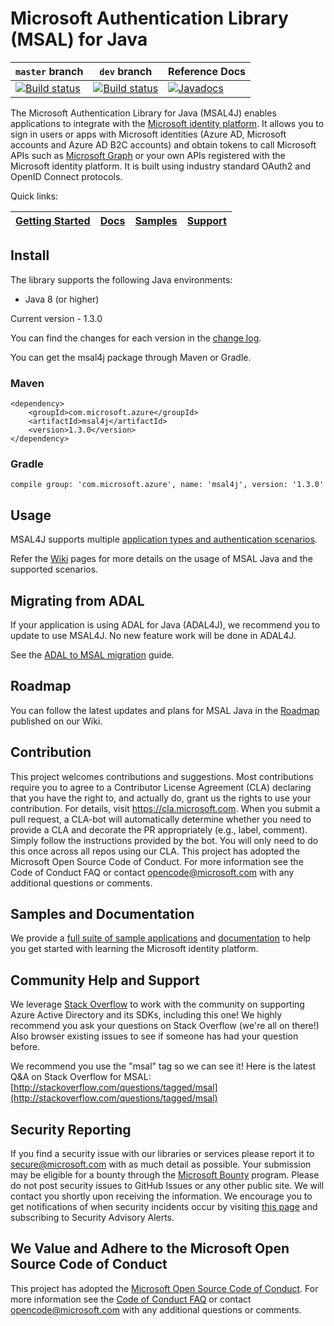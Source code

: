 # Microsoft Authentication Library (MSAL) for Java

`master` branch    | `dev` branch    | Reference Docs
--------------------|-----------------|---------------
[![Build status](https://identitydivision.visualstudio.com/IDDP/_apis/build/status/CI/Java/MSAL%20Java%20CI%20Build?branchName=master)](https://identitydivision.visualstudio.com/IDDP/_build/latest?definitionId=762) | [![Build status](https://identitydivision.visualstudio.com/IDDP/_apis/build/status/CI/Java/MSAL%20Java%20CI%20Build?branchName=dev)](https://identitydivision.visualstudio.com/IDDP/_build/latest?definitionId=762)| [![Javadocs](http://javadoc.io/badge/com.microsoft.azure/msal4j.svg)](http://javadoc.io/doc/com.microsoft.azure/msal4j)

The Microsoft Authentication Library for Java (MSAL4J) enables applications to integrate with the [Microsoft identity platform](https://aka.ms/aaddevv2). It allows you to sign in users or apps with Microsoft identities (Azure AD, Microsoft accounts and Azure AD B2C accounts) and obtain tokens to call Microsoft APIs such as [Microsoft Graph](https://graph.microsoft.io/) or your own APIs registered with the Microsoft identity platform. It is built using industry standard OAuth2 and OpenID Connect protocols.

Quick links:

| [Getting Started](https://docs.microsoft.com/azure/active-directory/develop/quickstart-v2-java-webapp) | [Docs](https://github.com/AzureAD/microsoft-authentication-library-for-java/wiki) | [Samples](https://aka.ms/aaddevsamplesv2) | [Support](README.md#community-help-and-support)
| --- | --- | --- | --- |

## Install

The library supports the following Java environments:
- Java 8 (or higher)

Current version - 1.3.0

You can find the changes for each version in the [change log](https://github.com/AzureAD/microsoft-authentication-library-for-java/blob/master/changelog.txt).

You can get the msal4j package through Maven or Gradle.

### Maven

```
<dependency>
    <groupId>com.microsoft.azure</groupId>
    <artifactId>msal4j</artifactId>
    <version>1.3.0</version>
</dependency>
```
### Gradle

```
compile group: 'com.microsoft.azure', name: 'msal4j', version: '1.3.0'
```

## Usage

MSAL4J supports multiple [application types and authentication scenarios](https://docs.microsoft.com/azure/active-directory/develop/authentication-flows-app-scenarios).

Refer the [Wiki](https://github.com/AzureAD/microsoft-authentication-library-for-java/wiki) pages for more details on the usage of MSAL Java and the supported scenarios.

## Migrating from ADAL
If your application is using ADAL for Java (ADAL4J), we recommend you to update to use MSAL4J. No new feature work will be done in ADAL4J.

See the [ADAL to MSAL migration](https://github.com/AzureAD/microsoft-authentication-library-for-java/wiki/Migrate-to-MSAL-Java) guide.

## Roadmap

You can follow the latest updates and plans for MSAL Java in the [Roadmap](https://github.com/AzureAD/microsoft-authentication-library-for-java/wiki#roadmap) published on our Wiki.

## Contribution

This project welcomes contributions and suggestions. Most contributions require you to agree to a Contributor License Agreement (CLA) declaring that you have the right to, and actually do, grant us the rights to use your contribution. For details, visit https://cla.microsoft.com.
When you submit a pull request, a CLA-bot will automatically determine whether you need to provide a CLA and decorate the PR appropriately (e.g., label, comment). Simply follow the instructions provided by the bot. You will only need to do this once across all repos using our CLA.
This project has adopted the Microsoft Open Source Code of Conduct. For more information see the Code of Conduct FAQ or contact opencode@microsoft.com with any additional questions or comments.

## Samples and Documentation

We provide a [full suite of sample applications](https://aka.ms/aaddevsamplesv2) and [documentation](https://aka.ms/aaddevv2) to help you get started with learning the Microsoft identity platform.

## Community Help and Support

We leverage [Stack Overflow](http://stackoverflow.com/) to work with the community on supporting Azure Active Directory and its SDKs, including this one! We highly recommend you ask your questions on Stack Overflow (we're all on there!) Also browser existing issues to see if someone has had your question before.

We recommend you use the "msal" tag so we can see it! Here is the latest Q&A on Stack Overflow for MSAL: [http://stackoverflow.com/questions/tagged/msal](http://stackoverflow.com/questions/tagged/msal)

## Security Reporting

If you find a security issue with our libraries or services please report it to [secure@microsoft.com](mailto:secure@microsoft.com) with as much detail as possible. Your submission may be eligible for a bounty through the [Microsoft Bounty](http://aka.ms/bugbounty) program. Please do not post security issues to GitHub Issues or any other public site. We will contact you shortly upon receiving the information. We encourage you to get notifications of when security incidents occur by visiting [this page](https://technet.microsoft.com/security/dd252948) and subscribing to Security Advisory Alerts.

## We Value and Adhere to the Microsoft Open Source Code of Conduct

This project has adopted the [Microsoft Open Source Code of Conduct](https://opensource.microsoft.com/codeofconduct/). For more information see the [Code of Conduct FAQ](https://opensource.microsoft.com/codeofconduct/faq/) or contact [opencode@microsoft.com](mailto:opencode@microsoft.com) with any additional questions or comments.
